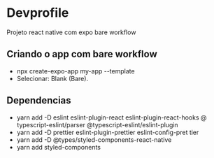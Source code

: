# Devprofile
Projeto react native com expo bare workflow

## Criando o app com bare workflow
- npx create-expo-app my-app --template
- Selecionar:  Blank (Bare).

## Dependencias
- yarn add -D eslint eslint-plugin-react eslint-plugin-react-hooks @
typescript-eslint/parser @typescript-eslint/eslint-plugin
- yarn add -D prettier eslint-plugin-prettier eslint-config-pret
tier
- yarn add -D  @types/styled-components-react-native
- yarn add styled-components
